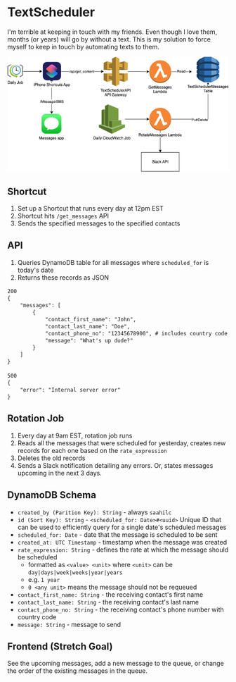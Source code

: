 # TextScheduler
I'm terrible at keeping in touch with my friends. Even though I love them, months (or years) will go by without a text. This is my solution to force myself to keep in touch by automating texts to them.

![Diagram](https://github.com/saahilchadha1/TextScheduler/blob/master/TextSchedulerArchitectureDiagram.drawio.png?raw=true)

## Shortcut
1. Set up a Shortcut that runs every day at 12pm EST 
2. Shortcut hits `/get_messages` API 
3. Sends the specified messages to the specified contacts

## API
1. Queries DynamoDB table for all messages where `scheduled_for` is today's date 
2. Returns these records as JSON 
```
200
{ 
    "messages": [
        {
            "contact_first_name": "John",
            "contact_last_name": "Doe",
            "contact_phone_no": "12345678900", # includes country code
            "message": "What's up dude?"
        }
    ]
}

500
{
    "error": "Internal server error"
}
```

## Rotation Job
1. Every day at 9am EST, rotation job runs
2. Reads all the messages that were scheduled for yesterday, creates new records for each one based on the `rate_expression`
3. Deletes the old records
4. Sends a Slack notification detailing any errors. Or, states messages upcoming in the next 3 days.

## DynamoDB Schema
- `created_by (Parition Key): String` - always `saahilc`
- `id (Sort Key): String` - `<scheduled_for: Date>#<uuid>` Unique ID that can be used to efficiently query for a single date's scheduled messages
- `scheduled_for: Date` - date that the message is scheduled to be sent
- `created_at: UTC Timestamp` - timestamp when the message was created
- `rate_expression: String` - defines the rate at which the message should be scheduled
    - formatted as `<value> <unit>` where `<unit>` can be `day|days|week|weeks|year|years`
    - e.g. `1 year`
    - `0 <any unit>` means the message should not be requeued
- `contact_first_name: String` - the receiving contact's first name
- `contact_last_name: String` - the receiving contact's last name
- `contact_phone_no: String` - the receiving contact's phone number with country code 
- `message: String` - message to send

## Frontend (Stretch Goal)

See the upcoming messages, add a new message to the queue, or change the order of the existing messages in the queue.
